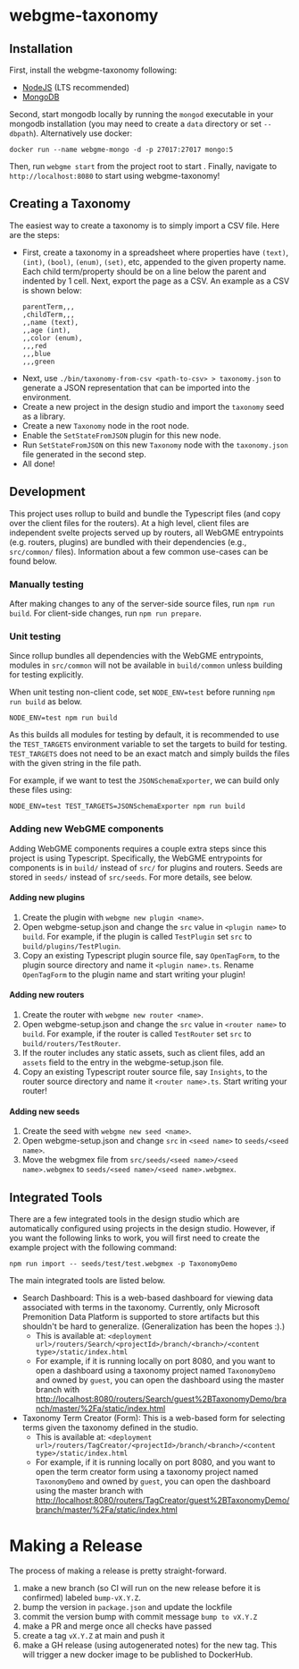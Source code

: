 # webgme-taxonomy

## Installation

First, install the webgme-taxonomy following:

- [NodeJS](https://nodejs.org/en/) (LTS recommended)
- [MongoDB](https://www.mongodb.com/)

Second, start mongodb locally by running the `mongod` executable in your mongodb
installation (you may need to create a `data` directory or set `--dbpath`).
Alternatively use docker:

```
docker run --name webgme-mongo -d -p 27017:27017 mongo:5
```

Then, run `webgme start` from the project root to start . Finally, navigate to
`http://localhost:8080` to start using webgme-taxonomy!

## Creating a Taxonomy

The easiest way to create a taxonomy is to simply import a CSV file. Here are
the steps:

- First, create a taxonomy in a spreadsheet where properties have `(text)`,
  `(int)`, `(bool)`, `(enum)`, `(set)`, etc, appended to the given property
  name. Each child term/property should be on a line below the parent and
  indented by 1 cell. Next, export the page as a CSV. An example as a CSV is
  shown below:
  ```
  parentTerm,,,
  ,childTerm,,,
  ,,name (text),
  ,,age (int),
  ,,color (enum),
  ,,,red
  ,,,blue
  ,,,green
  ```
- Next, use `./bin/taxonomy-from-csv <path-to-csv> > taxonomy.json` to generate
  a JSON representation that can be imported into the environment.
- Create a new project in the design studio and import the `taxonomy` seed as a
  library.
- Create a new `Taxonomy` node in the root node.
- Enable the `SetStateFromJSON` plugin for this new node.
- Run `SetStateFromJSON` on this new `Taxonomy` node with the `taxonomy.json`
  file generated in the second step.
- All done!

## Development

This project uses rollup to build and bundle the Typescript files (and copy over
the client files for the routers). At a high level, client files are independent
svelte projects served up by routers, all WebGME entrypoints (e.g. routers,
plugins) are bundled with their dependencies (e.g., `src/common/` files).
Information about a few common use-cases can be found below.

### Manually testing

After making changes to any of the server-side source files, run
`npm run build`. For client-side changes, run `npm run prepare`.

### Unit testing

Since rollup bundles all dependencies with the WebGME entrypoints, modules in
`src/common` will not be available in `build/common` unless building for testing
explicitly.

When unit testing non-client code, set `NODE_ENV=test` before running
`npm run build` as below.

```
NODE_ENV=test npm run build
```

As this builds all modules for testing by default, it is recommended to use the
`TEST_TARGETS` environment variable to set the targets to build for testing.
`TEST_TARGETS` does not need to be an exact match and simply builds the files
with the given string in the file path.

For example, if we want to test the `JSONSchemaExporter`, we can build only
these files using:

```
NODE_ENV=test TEST_TARGETS=JSONSchemaExporter npm run build
```

### Adding new WebGME components

Adding WebGME components requires a couple extra steps since this project is
using Typescript. Specifically, the WebGME entrypoints for components is in
`build/` instead of `src/` for plugins and routers. Seeds are stored in `seeds/`
instead of `src/seeds`. For more details, see below.

#### Adding new plugins

1. Create the plugin with `webgme new plugin <name>`.
2. Open webgme-setup.json and change the `src` value in `<plugin name>` to
   `build`. For example, if the plugin is called `TestPlugin` set `src` to
   `build/plugins/TestPlugin`.
3. Copy an existing Typescript plugin source file, say `OpenTagForm`, to the
   plugin source directory and name it `<plugin name>.ts`. Rename `OpenTagForm`
   to the plugin name and start writing your plugin!

#### Adding new routers

1. Create the router with `webgme new router <name>`.
2. Open webgme-setup.json and change the `src` value in `<router name>` to
   `build`. For example, if the router is called `TestRouter` set `src` to
   `build/routers/TestRouter`.
3. If the router includes any static assets, such as client files, add an
   `assets` field to the entry in the webgme-setup.json file.
4. Copy an existing Typescript router source file, say `Insights`, to the router
   source directory and name it `<router name>.ts`. Start writing your router!

#### Adding new seeds

1. Create the seed with `webgme new seed <name>`.
2. Open webgme-setup.json and change `src` in `<seed name>` to
   `seeds/<seed name>`.
3. Move the webgmex file from `src/seeds/<seed name>/<seed name>.webgmex` to
   `seeds/<seed name>/<seed name>.webgmex`.

## Integrated Tools

There are a few integrated tools in the design studio which are automatically
configured using projects in the design studio. However, if you want the
following links to work, you will first need to create the example project with
the following command:

```
npm run import -- seeds/test/test.webgmex -p TaxonomyDemo
```

The main integrated tools are listed below.

- Search Dashboard: This is a web-based dashboard for viewing data associated
  with terms in the taxonomy. Currently, only Microsoft Premonition Data
  Platform is supported to store artifacts but this shouldn't be hard to
  generalize. (Generalization has been the hopes :).)
  - This is available at:
    `<deployment url>/routers/Search/<projectId>/branch/<branch>/<content type>/static/index.html`
  - For example, if it is running locally on port 8080, and you want to open a
    dashboard using a taxonomy project named `TaxonomyDemo` and owned by
    `guest`, you can open the dashboard using the master branch with
    [http://localhost:8080/routers/Search/guest%2BTaxonomyDemo/branch/master/%2Fa/static/index.html](http://localhost:8080/routers/Search/guest%2BTaxonomyDemo/branch/master/%2Fa/static/index.html)
- Taxonomy Term Creator (Form): This is a web-based form for selecting terms
  given the taxonomy defined in the studio.
  - This is available at:
    `<deployment url>/routers/TagCreator/<projectId>/branch/<branch>/<content type>/static/index.html`
  - For example, if it is running locally on port 8080, and you want to open the
    term creator form using a taxonomy project named `TaxonomyDemo` and owned by
    `guest`, you can open the dashboard using the master branch with
    [http://localhost:8080/routers/TagCreator/guest%2BTaxonomyDemo/branch/master/%2Fa/static/index.html](http://localhost:8080/routers/TagCreator/guest%2BTaxonomyDemo/branch/master/%2Fa/static/index.html)

# Making a Release

The process of making a release is pretty straight-forward.

1. make a new branch (so CI will run on the new release before it is confirmed)
   labeled `bump-vX.Y.Z`.
2. bump the version in `package.json` and update the lockfile
3. commit the version bump with commit message `bump to vX.Y.Z`
4. make a PR and merge once all checks have passed
5. create a tag `vX.Y.Z` at main and push it
5. make a GH release (using autogenerated notes) for the new tag. This will trigger a new docker
   image to be published to DockerHub.
